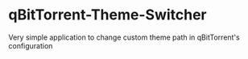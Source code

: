 # qBitTorrent-Theme-Switcher
Very simple application to change custom theme path in qBitTorrent's configuration
